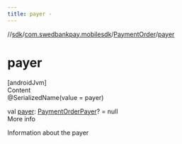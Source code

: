 ```yaml
---
title: payer -
---
```

//[sdk](../../../index)/[com.swedbankpay.mobilesdk](../index)/[PaymentOrder](index)/[payer](payer)



# payer  
[androidJvm]  
Content  
@SerializedName(value = payer)  
  
val [payer](payer): [PaymentOrderPayer](../-payment-order-payer/index)? = null  
More info  


Information about the payer

  



